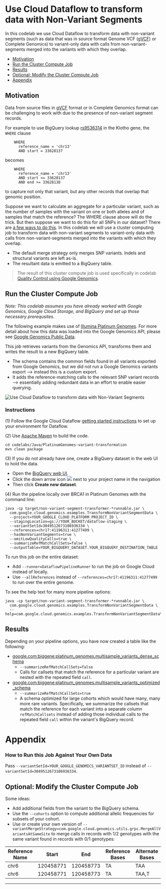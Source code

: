 # Use Cloud Dataflow to transform data with Non-Variant Segments

In this codelab we use Cloud Dataflow to transform data with non-variant segments (such as data that was in source format Genome VCF ([gVCF](https://sites.google.com/site/gvcftools/home/about-gvcf/gvcf-conventions)) or Complete Genomics) to variant-only data with calls from non-variant-segments merged into the variants with which they overlap. 

* [Motivation](#motivation)
* [Run the Cluster Compute Job](#run-the-cluster-compute-job)
* [Results](#results)
* [Optional: Modify the Cluster Compute Job](#optional-modify-the-cluster-compute-job)
* [Appendix](#appendix)

## Motivation

Data from source files in [gVCF](https://sites.google.com/site/gvcftools/home/about-gvcf/gvcf-conventions) format or in Complete Genomics format can be challenging to work with due to the presence of non-variant segment records.

For example to use BigQuery lookup [rs9536314](http://www.ncbi.nlm.nih.gov/SNP/snp_ref.cgi?rs=rs9536314) in the Klotho gene, the `WHERE` clause
```
    WHERE
      reference_name = 'chr13'
      AND start = 33628137
```
becomes
```
    WHERE
      reference_name = 'chr13'
      AND start <= 33628137
      AND end >= 33628138
```
to capture not only that variant, but any other records that overlap that genomic position.

Suppose we want to calculate an aggregate for a particular variant, such as the number of samples with the variant on one or both alleles and of samples that match the reference?  The WHERE clause above will do the trick.  But then suppose we want to do this for all SNPs in our dataset?  There are [a few ways to do this](https://github.com/googlegenomics/bigquery-examples/tree/master/pgp/data-stories/schema-comparisons#motivation). In this codelab we will use a cluster computing job to transform data with non-variant segments to variant-only data with calls from non-variant-segments merged into the variants with which they overlap.

* The default merge strategy only merges SNP variants. Indels and structural variants are left as-is.
* The resultant data is emitted to a BigQuery table.

> The result of this cluster compute job is used specifically in codelab [Quality Control using Google Genomics](../../R/PlatinumGenomes-QC).

## Run the Cluster Compute Job

_Note: This codelab assumes you have already worked with Google Genomics, Google Cloud Storage, and BigQuery and set up those necessary prerequsites._

The following example makes use of [Illumina Platinum Genomes](http://www.illumina.com/platinumgenomes/).  For more detail about how this data was loaded into the Google Genomics API, please see [Google Genomics Public Data](https://cloud.google.com/genomics/data/platinum-genomes).

This job retrieves variants from the Genomics API, transforms them and writes the result to a new BigQuery table.

* The schema contains the common fields found in all variants exported from Google Genomics, but we did not run a Google Genomics variants export --> instead this is a custom export.
* It adds the reference-matching calls to the relevant SNP variant records --> essentially adding redundant data in an effort to enable easier querying.

<img src="Dataflow.png" title="Use Cloud Dataflow to transform data with Non-Variant Segments" alt="Use Cloud Dataflow to transform data with Non-Variant Segments" style="display: block; margin: auto;" />

### Instructions

(1) Follow the Google Cloud Dataflow [getting started instructions](https://cloud.google.com/dataflow/getting-started) to set up your environment for Dataflow.

(2) Use [Apache Maven](http://maven.apache.org/download.cgi) to build the code.
```
cd codelabs/Java/PlatinumGenomes-variant-transformation
mvn clean package
```
(3) If you do not already have one, create a BigQuery dataset in the web UI to hold the data.

* Open the [BigQuery web UI](https://bigquery.cloud.google.com/).
* Click the down arrow icon <img src=https://cloud.google.com/bigquery/images/icon-down-arrow.png> next to your project name in the navigation
* Then click **Create new dataset**.

(4) Run the pipeline locally over BRCA1 in Platinum Genomes with the command line:
```
java -cp target/non-variant-segment-transformer-*runnable.jar \
  com.google.cloud.genomics.examples.TransformNonVariantSegmentData \
  --project=YOUR_GOOGLE_CLOUD_PLATFORM_PROJECT_ID \
  --stagingLocation=gs://YOUR_BUCKET/dataflow-staging \
  --variantSetId=3049512673186936334 \
  --references=chr17:41196311:41277499 \
  --hasNonVariantSegments=true \
  --omitLowQualityCalls=true \
  --summarizeRefMatchCallSets=false \
  --outputTable=YOUR_BIGQUERY_DATASET.YOUR_BIGQUERY_DESTINATION_TABLE
```

To run this job on the entire dataset:

* Add `--runner=DataflowPipelineRunner` to run the job on Google Cloud instead of locally.
* Use `--allReferences` instead of `--references=chr17:41196311:41277499` to run over the entire genome.

To see the help text for many more pipeline options:
```
java -cp target/non-variant-segment-transformer-*runnable.jar \
  com.google.cloud.genomics.examples.TransformNonVariantSegmentData \
  --help=com.google.cloud.genomics.examples.TransformNonVariantSegmentData\$Options
```

## Results

Depending on your pipeline options, you have now created a table like the following:

* [google.com:biggene:platinum_genomes.multisample_variants_dense_schema](https://bigquery.cloud.google.com/table/google.com:biggene:platinum_genomes.multisample_variants_dense_schema?pli=1)
    * ``--summarizeRefMatchCallSets=false``
    * Calls for callsets that match the reference for a particular variant are nested with the repeated field ``call``.
* [google.com:biggene:platinum_genomes.multisample_variants_optimized_schema](https://bigquery.cloud.google.com/table/google.com:biggene:platinum_genomes.multisample_variants_optimized_schema?pli=1)
    * ``--summarizeRefMatchCallSets=true``
    * A schema optimized for large cohorts which would have many, many more rare variants. Specifically, we summarize the callsets that match the reference for each variant into a separate column ``refMatchCallsets`` instead of adding those individual calls to the repeated field ``call`` within the variant's BigQuery record.

# Appendix

### How to Run this Job Against Your Own Data

Pass `--variantSetId=YOUR_GOOGLE_GENOMICS_VARIANTSET_ID` instead of `--variantSetId=3049512673186936334`.

## Optional: Modify the Cluster Compute Job

Some ideas:

* Add additional fields from the variant to the BigQuery schema.
* Use the ``--cohorts`` option to compute additional allelic frequencies for subsets of your cohort.
* Use or create your own version of ``--variantMergeStrategy=com.google.cloud.genomics.utils.grpc.MergeAllVariantsAtSameSite`` to merge calls in records with 1/2 genotypes with the same variant found in records with 0/1 genotypes:

Reference Name | Start     | End       | Reference Bases | Alternate Bases
---------------|-----------|-----------|-----------------|-----------------
chr6           | 120458771 | 120458773 |TA               |TAA
chr6           | 120458771 | 120458773 |TA               |TAA,T

--------------------------------------------------------

